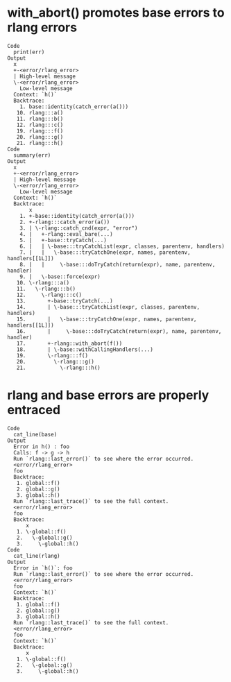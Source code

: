 # with_abort() promotes base errors to rlang errors

    Code
      print(err)
    Output
      x
      +-<error/rlang_error>
      | High-level message
      \-<error/rlang_error>
        Low-level message
      Context: `h()`
      Backtrace:
        1. base::identity(catch_error(a()))
       10. rlang:::a()
       11. rlang:::b()
       12. rlang:::c()
       19. rlang:::f()
       20. rlang:::g()
       21. rlang:::h()
    Code
      summary(err)
    Output
      x
      +-<error/rlang_error>
      | High-level message
      \-<error/rlang_error>
        Low-level message
      Context: `h()`
      Backtrace:
           x
        1. +-base::identity(catch_error(a()))
        2. +-rlang:::catch_error(a())
        3. | \-rlang::catch_cnd(expr, "error")
        4. |   +-rlang::eval_bare(...)
        5. |   +-base::tryCatch(...)
        6. |   | \-base:::tryCatchList(expr, classes, parentenv, handlers)
        7. |   |   \-base:::tryCatchOne(expr, names, parentenv, handlers[[1L]])
        8. |   |     \-base:::doTryCatch(return(expr), name, parentenv, handler)
        9. |   \-base::force(expr)
       10. \-rlang:::a()
       11.   \-rlang:::b()
       12.     \-rlang:::c()
       13.       +-base::tryCatch(...)
       14.       | \-base:::tryCatchList(expr, classes, parentenv, handlers)
       15.       |   \-base:::tryCatchOne(expr, names, parentenv, handlers[[1L]])
       16.       |     \-base:::doTryCatch(return(expr), name, parentenv, handler)
       17.       +-rlang::with_abort(f())
       18.       | \-base::withCallingHandlers(...)
       19.       \-rlang:::f()
       20.         \-rlang:::g()
       21.           \-rlang:::h()

# rlang and base errors are properly entraced

    Code
      cat_line(base)
    Output
      Error in h() : foo
      Calls: f -> g -> h
      Run `rlang::last_error()` to see where the error occurred.
      <error/rlang_error>
      foo
      Backtrace:
       1. global::f()
       2. global::g()
       3. global::h()
      Run `rlang::last_trace()` to see the full context.
      <error/rlang_error>
      foo
      Backtrace:
          x
       1. \-global::f()
       2.   \-global::g()
       3.     \-global::h()
    Code
      cat_line(rlang)
    Output
      Error in `h()`: foo
      Run `rlang::last_error()` to see where the error occurred.
      <error/rlang_error>
      foo
      Context: `h()`
      Backtrace:
       1. global::f()
       2. global::g()
       3. global::h()
      Run `rlang::last_trace()` to see the full context.
      <error/rlang_error>
      foo
      Context: `h()`
      Backtrace:
          x
       1. \-global::f()
       2.   \-global::g()
       3.     \-global::h()

